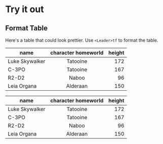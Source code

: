 # Try it out

## Format Table

Here's a table that could look prettier. Use `<Leader>tf` to format the table.

| name | character homeworld | height |
| ---  | :---: | ---: |
| Luke Skywalker | Tatooine | 172 |
| C-3PO | Tatooine | 167 |
| R2-D2 | Naboo | 96 |
| Leia Organa | Alderaan | 150 |


| name           | character homeworld | height |
| ---            | :---:               |   ---: |
| Luke Skywalker | Tatooine            |    172 |
| C-3PO          | Tatooine            |    167 |
| R2-D2          | Naboo               |     96 |
| Leia Organa    | Alderaan            |    150 |
